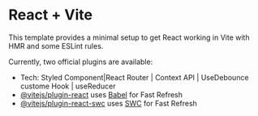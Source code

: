 # React + Vite

This template provides a minimal setup to get React working in Vite with HMR and some ESLint rules.

Currently, two official plugins are available:
- Tech: Styled Component|React Router | Context API | UseDebounce custome Hook | useReducer
- [@vitejs/plugin-react](https://github.com/vitejs/vite-plugin-react/blob/main/packages/plugin-react/README.md) uses [Babel](https://babeljs.io/) for Fast Refresh
- [@vitejs/plugin-react-swc](https://github.com/vitejs/vite-plugin-react-swc) uses [SWC](https://swc.rs/) for Fast Refresh
